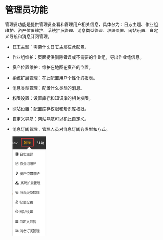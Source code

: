 # 管理员功能

管理员功能是提供管理员查看和管理用户相关信息，具体分为：日志主题、作业组维护、资产位置维护、系统扩展管理、消息类型管理、权限设置、网站设置、自定义导航和消息订阅管理。

* 日志主题：需要什么日志主题在此配置。
* 作业组维护：页面提供删除错误或不需要的作业组，导出作业组信息。
* 资产位置维护：维护在地图在资产的位置。
* 系统扩展管理：在此配置用户个性化的报表。
* 消息类型管理：配置什么类型的消息。
* 权限设置：设置库存和知识库的相关权限。
* 网站设置：配置库存权限和知识库权限。
* 自定义导航：网站导航可以在此自定义。
* 消息订阅管理：管理人员对消息订阅的类型和方式。

  ![web](./images/guanliyuan.png)